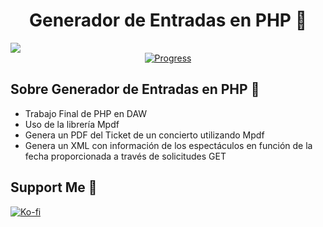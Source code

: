 <div align="center">
<h1 align="center">Generador de Entradas en PHP 🤍</h1>
</div>
<img src="https://res.cloudinary.com/dlddsebry/image/upload/v1694103120/Cristina_3_tpn386.png">
<div align="center">
   <a href="https://github.com/cristinamateos11/Generador-de-Entradas">
      <img src="https://progress-bar.dev/100/" alt="Progress">
    </a>
</div>

## Sobre Generador de Entradas en PHP 🤍
- Trabajo Final de PHP en DAW
- Uso de la librería Mpdf
- Genera un PDF del Ticket de un concierto utilizando Mpdf
- Genera un XML con información de los espectáculos en función de la fecha proporcionada a través de solicitudes GET


## Support Me 🤍
[![Ko-fi](https://img.shields.io/badge/Ko--fi-Support-orange?style=for-the-badge&logo=ko-fi&logoColor=white&color=ff69b4)](https://ko-fi.com/cristinamateos11)
